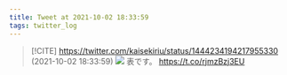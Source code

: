 ```yaml
---
title: Tweet at 2021-10-02 18:33:59
tags: twitter_log
---
```


> [!CITE] https://twitter.com/kaisekiriu/status/1444234194217955330 (2021-10-02 18:33:59)
> ![](https://twitter.com/kaisekiriu/status/1444234194217955330)
> 表です。 https://t.co/rjmzBzj3EU
